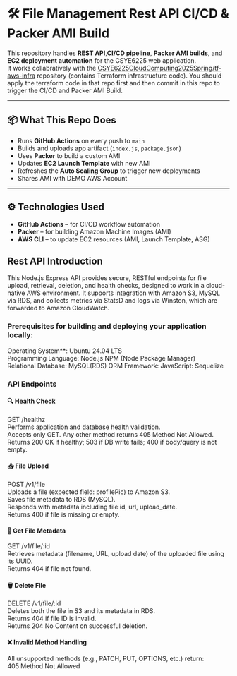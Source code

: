 # 🛠️ File Management Rest API CI/CD & Packer AMI Build

This repository handles **REST API**,**CI/CD pipeline**, **Packer AMI builds**, and **EC2 deployment automation** for the CSYE6225 web application.  
It works collabratively with the [CSYE6225CloudComputing2025Spring/tf-aws-infra](https://github.com/CSYE6225CloudComputing2025Spring/tf-aws-infra) repository (contains Terraform infrastructure code). You should apply the terraform code in that repo first and then commit in this repo to trigger the CI/CD and Packer AMI Build.

---

## 📦 What This Repo Does

- Runs **GitHub Actions** on every push to `main`
- Builds and uploads app artifact (`index.js`, `package.json`)
- Uses **Packer** to build a custom AMI
- Updates **EC2 Launch Template** with new AMI
- Refreshes the **Auto Scaling Group** to trigger new deployments
- Shares AMI with DEMO AWS Account

---

## ⚙️ Technologies Used

- **GitHub Actions** – for CI/CD workflow automation
- **Packer** – for building Amazon Machine Images (AMI)
- **AWS CLI** – to update EC2 resources (AMI, Launch Template, ASG)

## Rest API Introduction
This Node.js Express API provides secure, RESTful endpoints for file upload, retrieval, deletion, and health checks, designed to work in a cloud-native AWS environment. It supports integration with Amazon S3, MySQL via RDS, and collects metrics via StatsD and logs via Winston, which are forwarded to Amazon CloudWatch.

### Prerequisites for building and deploying your application locally:
Operating System**: Ubuntu 24.04 LTS  
Programming Language: Node.js 
NPM (Node Package Manager)   
Relational Database: MySQL(RDS)
ORM Framework: JavaScript: Sequelize  

### API Endpoints  
#### 🔍 Health Check  
GET /healthz  
Performs application and database health validation.  
Accepts only GET. Any other method returns 405 Method Not Allowed.  
Returns 200 OK if healthy; 503 if DB write fails; 400 if body/query is not empty.  

#### 📤 File Upload    
POST /v1/file  
Uploads a file (expected field: profilePic) to Amazon S3.  
Saves file metadata to RDS (MySQL).  
Responds with metadata including file id, url, upload_date.  
Returns 400 if file is missing or empty.  

#### 📄 Get File Metadata  
GET /v1/file/:id  
Retrieves metadata (filename, URL, upload date) of the uploaded file using its UUID.  
Returns 404 if file not found.  

#### 🗑️ Delete File    
DELETE /v1/file/:id  
Deletes both the file in S3 and its metadata in RDS.  
Returns 404 if file ID is invalid.  
Returns 204 No Content on successful deletion.  

#### ❌ Invalid Method Handling  
All unsupported methods (e.g., PATCH, PUT, OPTIONS, etc.) return:   
405 Method Not Allowed   








